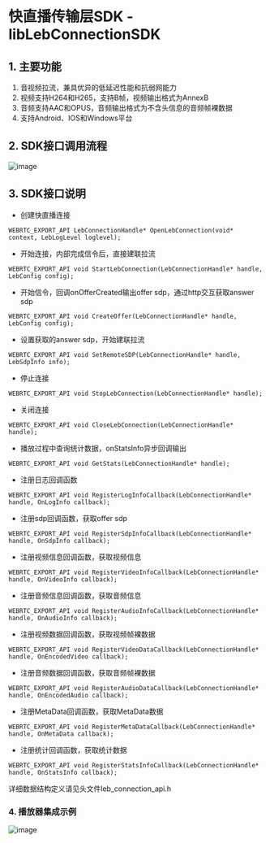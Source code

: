 # 快直播传输层SDK - libLebConnectionSDK

  
## 1. 主要功能
  1. 音视频拉流，兼具优异的低延迟性能和抗弱网能力
  2. 视频支持H264和H265，支持B帧，视频输出格式为AnnexB
  3. 音频支持AAC和OPUS，音频输出格式为不含头信息的音频帧裸数据
  4. 支持Android、IOS和Windows平台


## 2. SDK接口调用流程
  ![image](https://github.com/tencentyun/libLebConnectionSDK/blob/main/docs/api_calling_sequence.png)

## 3. SDK接口说明
- 创建快直播连接
```
WEBRTC_EXPORT_API LebConnectionHandle* OpenLebConnection(void* context, LebLogLevel loglevel);
```
- 开始连接，内部完成信令后，直接建联拉流
```
WEBRTC_EXPORT_API void StartLebConnection(LebConnectionHandle* handle, LebConfig config);
```
- 开始信令，回调onOfferCreated输出offer sdp，通过http交互获取answer sdp
```
WEBRTC_EXPORT_API void CreateOffer(LebConnectionHandle* handle, LebConfig config);
```
- 设置获取的answer sdp，开始建联拉流
```
WEBRTC_EXPORT_API void SetRemoteSDP(LebConnectionHandle* handle, LebSdpInfo info);
```
- 停止连接
```
WEBRTC_EXPORT_API void StopLebConnection(LebConnectionHandle* handle);
```
- 关闭连接
```
WEBRTC_EXPORT_API void CloseLebConnection(LebConnectionHandle* handle);
```
- 播放过程中查询统计数据，onStatsInfo异步回调输出
```
WEBRTC_EXPORT_API void GetStats(LebConnectionHandle* handle);
```
- 注册日志回调函数
```
WEBRTC_EXPORT_API void RegisterLogInfoCallback(LebConnectionHandle* handle, OnLogInfo callback);
```
- 注册sdp回调函数，获取offer sdp
```
WEBRTC_EXPORT_API void RegisterSdpInfoCallback(LebConnectionHandle* handle, OnSdpInfo callback);
```
- 注册视频信息回调函数，获取视频信息
```
WEBRTC_EXPORT_API void RegisterVideoInfoCallback(LebConnectionHandle* handle, OnVideoInfo callback);
```
- 注册音频信息回调函数，获取音频信息
```
WEBRTC_EXPORT_API void RegisterAudioInfoCallback(LebConnectionHandle* handle, OnAudioInfo callback);
```
- 注册视频数据回调函数，获取视频帧裸数据
```
WEBRTC_EXPORT_API void RegisterVideoDataCallback(LebConnectionHandle* handle, OnEncodedVideo callback);
```
- 注册音频数据回调函数，获取音频帧裸数据
```
WEBRTC_EXPORT_API void RegisterAudioDataCallback(LebConnectionHandle* handle, OnEncodedAudio callback);
```
- 注册MetaData回调函数，获取MetaData数据
```
WEBRTC_EXPORT_API void RegisterMetaDataCallback(LebConnectionHandle* handle, OnMetaData callback);
```
- 注册统计回调函数，获取统计数据
```
WEBRTC_EXPORT_API void RegisterStatsInfoCallback(LebConnectionHandle* handle, OnStatsInfo callback);
```
详细数据结构定义请见头文件leb_connection_api.h

### 4. 播放器集成示例
  ![image](https://github.com/tencentyun/libLebConnectionSDK/blob/main/docs/player_framework.png)

